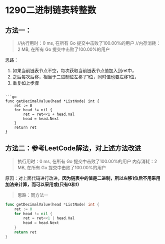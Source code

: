 # 1290二进制链表转整数

## 方法一：

> //执行用时：0 ms, 在所有 Go 提交中击败了100.00%的用户
> //内存消耗：2 MB, 在所有 Go 提交中击败了100.00%的用户

思路：
1. 如果当前链表节点不空，每次获取当前链表节点值加入到ret中，
2. 之后每次后移，相当于二进制位左移了1位，同时值也要左移1位，
3. 重复如上步骤
```

​```go
func getDecimalValue(head *ListNode) int {
	ret := 0
	for head != nil {
		ret = ret<<1 + head.Val
		head = head.Next
	}
	return ret
}
```

## 方法二：参考LeetCode解法，对上述方法改进

> 执行用时：0 ms, 在所有 Go 提交中击败了100.00%的用户
> 		内存消耗：2 MB, 在所有 Go 提交中击败了100.00%的用户

原因：对上面代码进行改进，**因为链表中的值是二进制，所以左移1位后不用采用加法来计算，而可以采用或(只有0和1)**

> 思路：同方法一

```go
func getDecimalValue(head *ListNode) int {
	ret := 0
	for head != nil {
		ret = ret<<1 | head.Val
		head = head.Next
	}
	return ret
}
```

